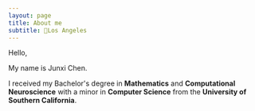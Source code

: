 ```yaml
---
layout: page
title: About me
subtitle: 📍Los Angeles
---
```


Hello,

My name is Junxi Chen. 

I received my Bachelor's degree in **Mathematics** and **Computational Neuroscience** with a minor in **Computer Science** from the **University of Southern California**.

